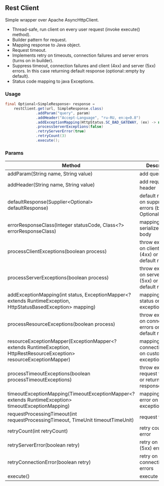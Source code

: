 ## Rest Client

Simple wrapper over Apache AsyncHttpClient.
* Thread-safe, run client on every user request (invoke execute() method).
* Builder pattern for request.
* Mapping response to Java object.
* Request timeout. 
* Implements retry on timeouts, connection failures and server errors (turns on in builder).
* Suppress timeout, connection failures and client (4xx) and server (5xx) errors. In this case returning default response (optional::empty by default).
* Status code mapping to java Exceptions.

### Usage
```java
final Optional<SimpleResponse> response =
    restClient.get(url, SimpleResponse.class)
              .addParam("query", param)
              .addHeader("Accept-Language", "ru-RU, en:q=0.8")
              .addExceptionMapping(HttpStatus.SC_BAD_GATEWAY, (ex) -> new CustomException(ex.getBody().toString()))
              .processServerExceptions(false)
              .retryServerError(true)
              .retryCount(3)
              .execute();
```

### Params

| Method | Description |
| ----- |-------------|
| addParam(String name, String value) | add query param |
| addHeader(String name, String value) | add request header |
| defaultResponse(Supplier<Optional<RESP>> defaultResponse) | default response on suppressed errors (by default Optional.empty()) |
| errorResponseClass(Integer statusCode, Class<?> errorResponseClass) | mapping for serialize error body |
| processClientExceptions(boolean process) | throw exception on client errors (4xx) or return default response |
| processServerExceptions(boolean process) | throw exception on server errors (5xx) or return default response |
| addExceptionMapping(int status, ExceptionMapper<? extends RuntimeException, HttpStatusBasedException> mapping) | mapping HTTP status on custom exception |
| processResourceExceptions(boolean process) | throw exception on connection errors or return default response |
| resourceExceptionMapper(ExceptionMapper<? extends RuntimeException, HttpRestResourceException> resourceExceptionMapper) | mapping connection error on custom exception |
| processTimeoutExceptions(boolean processTimeoutExceptions) | throw exception request timeout or return default response |
| timeoutExceptionMapping(TimeoutExceptionMapper<? extends RuntimeException> timeoutExceptionMapping) | mapping timeout error on custom exception |
| requestProcessingTimeout(int requestProcessingTimeout, TimeUnit timeoutTimeUnit) | request timeout |
| retryCount(int retryCount) | retry count on error |
| retryServerError(boolean retry) | retry on server (5xx) errors |
| retryConnectionError(boolean retry) | retry on connection errors |
| execute() | execute request |
